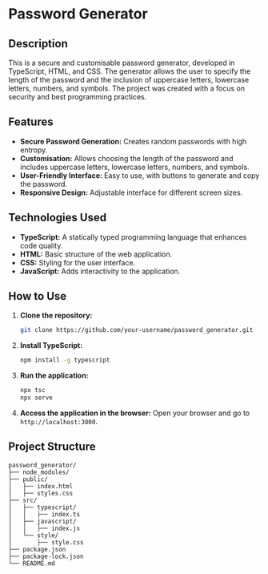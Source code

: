 # Password Generator

## Description

This is a secure and customisable password generator, developed in TypeScript, HTML, and CSS. The generator allows the user to specify the length of the password and the inclusion of uppercase letters, lowercase letters, numbers, and symbols. The project was created with a focus on security and best programming practices.

## Features

- **Secure Password Generation:** Creates random passwords with high entropy.
- **Customisation:** Allows choosing the length of the password and includes uppercase letters, lowercase letters, numbers, and symbols.
- **User-Friendly Interface:** Easy to use, with buttons to generate and copy the password.
- **Responsive Design:** Adjustable interface for different screen sizes.

## Technologies Used

- **TypeScript:** A statically typed programming language that enhances code quality.
- **HTML:** Basic structure of the web application.
- **CSS:** Styling for the user interface.
- **JavaScript:** Adds interactivity to the application.

## How to Use

1. **Clone the repository:**
    ```sh
    git clone https://github.com/your-username/password_generator.git
    ```
2. **Install TypeScript:**
    ```sh
    npm install -g typescript
    ```
3. **Run the application:**
    ```sh
    npx tsc
    npx serve
    ```
4. **Access the application in the browser:**
    Open your browser and go to `http://localhost:3000`.

## Project Structure

```plaintext
password_generator/
├── node_modules/
├── public/
│   ├── index.html
│   ├── styles.css
├── src/
│   ├── typescript/
│   │   ├── index.ts
│   ├── javascript/
│   │   ├── index.js
│   └── style/
│       ├── style.css
├── package.json
├── package-lock.json
└── README.md